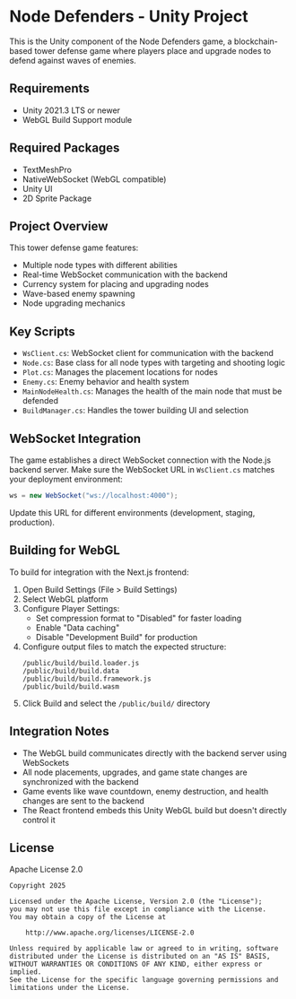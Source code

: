 # Node Defenders - Unity Project

This is the Unity component of the Node Defenders game, a blockchain-based tower defense game where players place and upgrade nodes to defend against waves of enemies.

## Requirements

-   Unity 2021.3 LTS or newer
-   WebGL Build Support module

## Required Packages

-   TextMeshPro
-   NativeWebSocket (WebGL compatible)
-   Unity UI
-   2D Sprite Package

## Project Overview

This tower defense game features:

-   Multiple node types with different abilities
-   Real-time WebSocket communication with the backend
-   Currency system for placing and upgrading nodes
-   Wave-based enemy spawning
-   Node upgrading mechanics

## Key Scripts

-   `WsClient.cs`: WebSocket client for communication with the backend
-   `Node.cs`: Base class for all node types with targeting and shooting logic
-   `Plot.cs`: Manages the placement locations for nodes
-   `Enemy.cs`: Enemy behavior and health system
-   `MainNodeHealth.cs`: Manages the health of the main node that must be defended
-   `BuildManager.cs`: Handles the tower building UI and selection

## WebSocket Integration

The game establishes a direct WebSocket connection with the Node.js backend server. Make sure the WebSocket URL in `WsClient.cs` matches your deployment environment:

```csharp
ws = new WebSocket("ws://localhost:4000");
```

Update this URL for different environments (development, staging, production).

## Building for WebGL

To build for integration with the Next.js frontend:

1. Open Build Settings (File > Build Settings)
2. Select WebGL platform
3. Configure Player Settings:
    - Set compression format to "Disabled" for faster loading
    - Enable "Data caching"
    - Disable "Development Build" for production
4. Configure output files to match the expected structure:
    ```
    /public/build/build.loader.js
    /public/build/build.data
    /public/build/build.framework.js
    /public/build/build.wasm
    ```
5. Click Build and select the `/public/build/` directory

## Integration Notes

-   The WebGL build communicates directly with the backend server using WebSockets
-   All node placements, upgrades, and game state changes are synchronized with the backend
-   Game events like wave countdown, enemy destruction, and health changes are sent to the backend
-   The React frontend embeds this Unity WebGL build but doesn't directly control it

## License

Apache License 2.0

```
Copyright 2025

Licensed under the Apache License, Version 2.0 (the "License");
you may not use this file except in compliance with the License.
You may obtain a copy of the License at

    http://www.apache.org/licenses/LICENSE-2.0

Unless required by applicable law or agreed to in writing, software
distributed under the License is distributed on an "AS IS" BASIS,
WITHOUT WARRANTIES OR CONDITIONS OF ANY KIND, either express or implied.
See the License for the specific language governing permissions and
limitations under the License.
```
